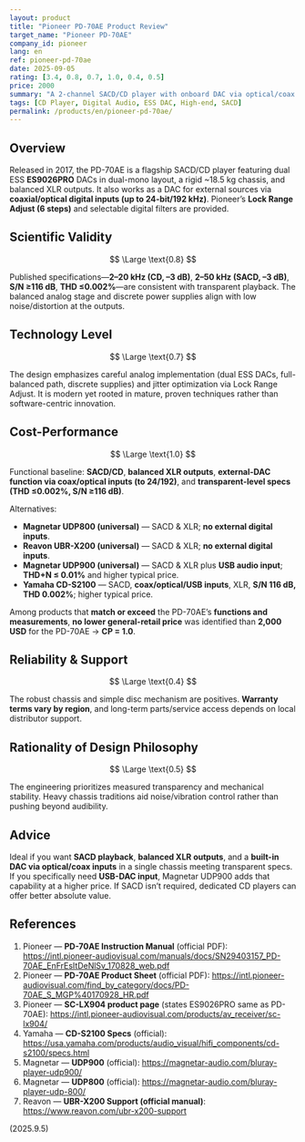 ```yaml
---
layout: product
title: "Pioneer PD-70AE Product Review"
target_name: "Pioneer PD-70AE"
company_id: pioneer
lang: en
ref: pioneer-pd-70ae
date: 2025-09-05
rating: [3.4, 0.8, 0.7, 1.0, 0.4, 0.5]
price: 2000
summary: "A 2-channel SACD/CD player with onboard DAC via optical/coax digital inputs and balanced XLR outputs. Published specs: S/N ≥116 dB, THD ≤0.002%, frequency response 2–20 kHz (CD) and 2–50 kHz (SACD, –3 dB)."
tags: [CD Player, Digital Audio, ESS DAC, High-end, SACD]
permalink: /products/en/pioneer-pd-70ae/
---
```

## Overview

Released in 2017, the PD-70AE is a flagship SACD/CD player featuring dual ESS **ES9026PRO** DACs in dual-mono layout, a rigid ~18.5 kg chassis, and balanced XLR outputs. It also works as a DAC for external sources via **coaxial/optical digital inputs (up to 24-bit/192 kHz)**. Pioneer’s **Lock Range Adjust (6 steps)** and selectable digital filters are provided.

## Scientific Validity

$$ \Large \text{0.8} $$

Published specifications—**2–20 kHz (CD, –3 dB)**, **2–50 kHz (SACD, –3 dB)**, **S/N ≥116 dB**, **THD ≤0.002%**—are consistent with transparent playback. The balanced analog stage and discrete power supplies align with low noise/distortion at the outputs.

## Technology Level

$$ \Large \text{0.7} $$

The design emphasizes careful analog implementation (dual ESS DACs, full-balanced path, discrete supplies) and jitter optimization via Lock Range Adjust. It is modern yet rooted in mature, proven techniques rather than software-centric innovation.

## Cost-Performance

$$ \Large \text{1.0} $$

Functional baseline: **SACD/CD**, **balanced XLR outputs**, **external-DAC function via coax/optical inputs (to 24/192)**, and **transparent-level specs (THD ≤0.002%, S/N ≥116 dB)**.

Alternatives:

- **Magnetar UDP800 (universal)** — SACD & XLR; **no external digital inputs**.  
- **Reavon UBR-X200 (universal)** — SACD & XLR; **no external digital inputs**.  
- **Magnetar UDP900 (universal)** — SACD & XLR plus **USB audio input**; **THD+N ≤ 0.01%** and higher typical price.  
- **Yamaha CD-S2100** — SACD, **coax/optical/USB inputs**, XLR, **S/N 116 dB, THD 0.002%**; higher typical price.

Among products that **match or exceed** the PD-70AE’s **functions and measurements**, **no lower general-retail price** was identified than **2,000 USD** for the PD-70AE → **CP = 1.0**.

## Reliability & Support

$$ \Large \text{0.4} $$

The robust chassis and simple disc mechanism are positives. **Warranty terms vary by region**, and long-term parts/service access depends on local distributor support.

## Rationality of Design Philosophy

$$ \Large \text{0.5} $$

The engineering prioritizes measured transparency and mechanical stability. Heavy chassis traditions aid noise/vibration control rather than pushing beyond audibility.

## Advice

Ideal if you want **SACD playback**, **balanced XLR outputs**, and a **built-in DAC via optical/coax inputs** in a single chassis meeting transparent specs. If you specifically need **USB-DAC input**, Magnetar UDP900 adds that capability at a higher price. If SACD isn’t required, dedicated CD players can offer better absolute value.

## References

1. Pioneer — **PD-70AE Instruction Manual** (official PDF): https://intl.pioneer-audiovisual.com/manuals/docs/SN29403157_PD-70AE_EnFrEsItDeNlSv_170828_web.pdf  
2. Pioneer — **PD-70AE Product Sheet** (official PDF): https://intl.pioneer-audiovisual.com/find_by_category/docs/PD-70AE_S_MGP%40170928_HR.pdf  
3. Pioneer — **SC-LX904 product page** (states ES9026PRO same as PD-70AE): https://intl.pioneer-audiovisual.com/products/av_receiver/sc-lx904/  
4. Yamaha — **CD-S2100 Specs** (official): https://usa.yamaha.com/products/audio_visual/hifi_components/cd-s2100/specs.html  
5. Magnetar — **UDP900** (official): https://magnetar-audio.com/bluray-player-udp900/  
6. Magnetar — **UDP800** (official): https://magnetar-audio.com/bluray-player-udp-800/  
7. Reavon — **UBR-X200 Support (official manual)**: https://www.reavon.com/ubr-x200-support


(2025.9.5)